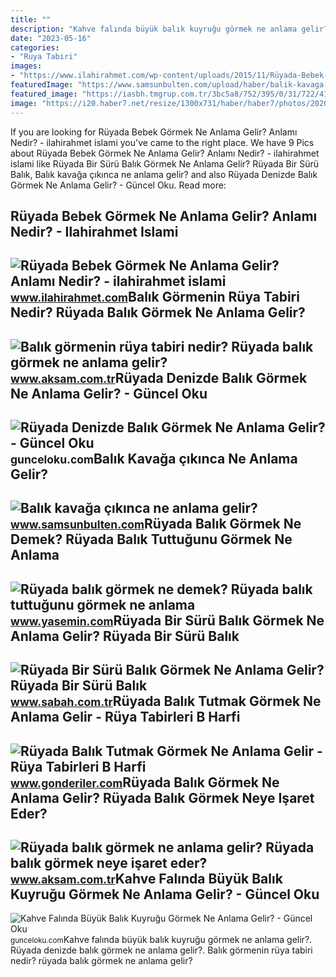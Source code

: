 ```yaml
---
title: ""
description: "Kahve falında büyük balık kuyruğu görmek ne anlama gelir?"
date: "2023-05-16"
categories:
- "Ruya Tabiri"
images:
- "https://www.ilahirahmet.com/wp-content/uploads/2015/11/Rüyada-Bebek-Görmek-Ne-Anlama-Gelir.jpg"
featuredImage: "https://www.samsunbulten.com/upload/haber/balik-kavaga-cikinca-ne-anlama-gelir-1650354750.jpg"
featured_image: "https://iasbh.tmgrup.com.tr/3bc5a8/752/395/0/31/722/410?u=https://isbh.tmgrup.com.tr/sbh/2022/06/24/ruyada-bir-suru-balik-gormek-ne-anlama-gelir-ruyada-bir-suru-balik-gormenin-anlami-1656067583250.jpg"
image: "https://i20.haber7.net/resize/1300x731/haber/haber7/photos/2020/38/ruyada_balik_gormek_ne_demek_ruyada_balik_tuttugunu_gormek_1600347729_853.jpg"
---
```


If you are looking for Rüyada Bebek Görmek Ne Anlama Gelir? Anlamı Nedir? - ilahirahmet islami you've came to the right place. We have 9 Pics about Rüyada Bebek Görmek Ne Anlama Gelir? Anlamı Nedir? - ilahirahmet islami like Rüyada Bir Sürü Balık Görmek Ne Anlama Gelir? Rüyada Bir Sürü Balık, Balık kavağa çıkınca ne anlama gelir? and also Rüyada Denizde Balık Görmek Ne Anlama Gelir? - Güncel Oku. Read more:

Rüyada Bebek Görmek Ne Anlama Gelir? Anlamı Nedir? - Ilahirahmet Islami
-----------------------------------------------------------------------

 ![Rüyada Bebek Görmek Ne Anlama Gelir? Anlamı Nedir? - ilahirahmet islami](https://www.ilahirahmet.com/wp-content/uploads/2015/11/Rüyada-Bebek-Görmek-Ne-Anlama-Gelir.jpg) <small>www.ilahirahmet.com</small>Balık Görmenin Rüya Tabiri Nedir? Rüyada Balık Görmek Ne Anlama Gelir?
----------------------------------------------------------------------

 ![Balık görmenin rüya tabiri nedir? Rüyada balık görmek ne anlama gelir?](https://img3.aksam.com.tr/imgsdisk/2020/11/13/t25_ruyada-balik-gormek-ne-an-119.jpg) <small>www.aksam.com.tr</small>Rüyada Denizde Balık Görmek Ne Anlama Gelir? - Güncel Oku
---------------------------------------------------------

 ![Rüyada Denizde Balık Görmek Ne Anlama Gelir? - Güncel Oku](https://gunceloku.com/uploads/ruyada-denizde-balik-gormek-ne-anlama-gelir-6375256523489.jpg) <small>gunceloku.com</small>Balık Kavağa çıkınca Ne Anlama Gelir?
-------------------------------------

 ![Balık kavağa çıkınca ne anlama gelir?](https://www.samsunbulten.com/upload/haber/balik-kavaga-cikinca-ne-anlama-gelir-1650354750.jpg) <small>www.samsunbulten.com</small>Rüyada Balık Görmek Ne Demek? Rüyada Balık Tuttuğunu Görmek Ne Anlama
---------------------------------------------------------------------

 ![Rüyada balık görmek ne demek? Rüyada balık tuttuğunu görmek ne anlama](https://i20.haber7.net/resize/1300x731/haber/haber7/photos/2020/38/ruyada_balik_gormek_ne_demek_ruyada_balik_tuttugunu_gormek_1600347729_853.jpg) <small>www.yasemin.com</small>Rüyada Bir Sürü Balık Görmek Ne Anlama Gelir? Rüyada Bir Sürü Balık
-------------------------------------------------------------------

 ![Rüyada Bir Sürü Balık Görmek Ne Anlama Gelir? Rüyada Bir Sürü Balık](https://iasbh.tmgrup.com.tr/3bc5a8/752/395/0/31/722/410?u=https://isbh.tmgrup.com.tr/sbh/2022/06/24/ruyada-bir-suru-balik-gormek-ne-anlama-gelir-ruyada-bir-suru-balik-gormenin-anlami-1656067583250.jpg) <small>www.sabah.com.tr</small>Rüyada Balık Tutmak Görmek Ne Anlama Gelir - Rüya Tabirleri B Harfi
-------------------------------------------------------------------

 ![Rüyada Balık Tutmak Görmek Ne Anlama Gelir - Rüya Tabirleri B Harfi](https://www.gonderiler.com/uploads/ruyada-balik-tutmak-gormek-ne-anlama-gelir.jpg) <small>www.gonderiler.com</small>Rüyada Balık Görmek Ne Anlama Gelir? Rüyada Balık Görmek Neye Işaret Eder?
--------------------------------------------------------------------------

 ![Rüyada balık görmek ne anlama gelir? Rüyada balık görmek neye işaret eder?](https://img3.aksam.com.tr/imgsdisk/2020/10/21/t25_ruyada-balik-gormek-ne-an-912.jpg) <small>www.aksam.com.tr</small>Kahve Falında Büyük Balık Kuyruğu Görmek Ne Anlama Gelir? - Güncel Oku
----------------------------------------------------------------------

 ![Kahve Falında Büyük Balık Kuyruğu Görmek Ne Anlama Gelir? - Güncel Oku](https://gunceloku.com/uploads/kahve-falinda-buyuk-balik-kuyrugu-gormek-ne-anlama-gelir-63fcbb7d2d08d.jpg) <small>gunceloku.com</small>Kahve falında büyük balık kuyruğu görmek ne anlama gelir?. Rüyada denizde balık görmek ne anlama gelir?. Balık görmenin rüya tabiri nedir? rüyada balık görmek ne anlama gelir?
